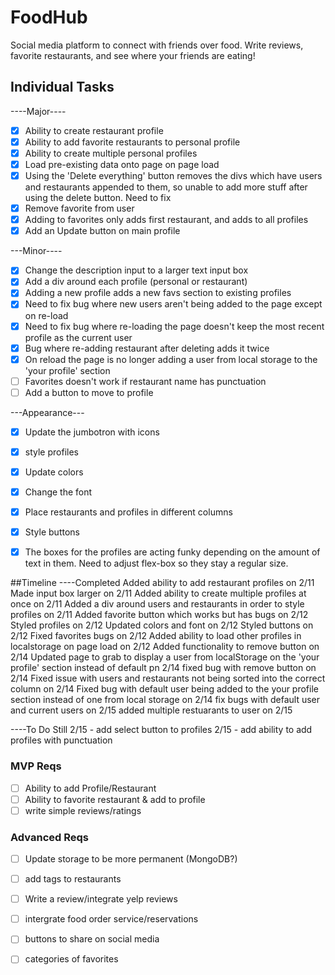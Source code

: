 # FoodHub
Social media platform to connect with friends over food. Write reviews, favorite restaurants, and see where your friends are eating!


## Individual Tasks
----Major----
- [x] Ability to create restaurant profile
- [x] Ability to add favorite restaurants to personal profile
- [x] Ability to create multiple personal profiles
- [x] Load pre-existing data onto page on page load
- [x] Using the 'Delete everything' button removes the divs which have users and restaurants appended to them, so unable to add more stuff after using the delete button. Need to fix
- [x] Remove favorite from user
- [x] Adding to favorites only adds first restaurant, and adds to all profiles
- [x] Add an Update button on main profile

---Minor----
- [x] Change the description input to a larger text input box
- [x] Add a div around each profile (personal or restaurant)
- [x] Adding a new profile adds a new favs section to existing profiles
- [x] Need to fix bug where new users aren't being added to the page except on re-load
- [x] Need to fix bug where re-loading the page doesn't keep the most recent profile as the current user
- [x] Bug where re-adding restaurant after deleting adds it twice
- [x] On reload the page is no longer adding a user from local storage to the 'your profile' section
- [ ] Favorites doesn't work if restaurant name has punctuation
- [ ] Add a button to move to profile

---Appearance---
- [x] Update the jumbotron with icons
- [x] style profiles
- [x] Update colors
- [x] Change the font
- [x] Place restaurants and profiles in different columns
- [x] Style buttons
- [x] The boxes for the profiles are acting funky depending on the amount of text in them. Need to adjust flex-box so they stay a regular size.


##Timeline
----Completed
 Added ability to add restaurant profiles on 2/11
 Made input box larger on 2/11
 Added ability to create multiple profiles at once on 2/11
 Added a div around users and restaurants in order to style profiles on 2/11
 Added favorite button which works but has bugs on 2/12
 Styled profiles on 2/12
 Updated colors and font on 2/12
 Styled buttons on 2/12
 Fixed favorites bugs on 2/12
 Added ability to load other profiles in localstorage on page load on 2/12
 Added functionality to remove button on 2/14
 Updated page to grab to display a user from localStorage on the 'your profile' section instead of default pn 2/14
 fixed bug with remove button on 2/14
 Fixed issue with users and restaurants not being sorted into the correct column on 2/14
 Fixed bug with default user being added to the your profile section instead of one from local storage on 2/14
 fix bugs with default user and current users on 2/15
 added multiple restuarants to user on 2/15



----To Do Still
2/15 - add select button to profiles
2/15 - add ability to add profiles with punctuation

### MVP Reqs
- [ ] Ability to add Profile/Restaurant
- [ ] Ability to favorite restaurant & add to profile
- [ ] write simple reviews/ratings

### Advanced Reqs
- [ ] Update storage to be more permanent (MongoDB?)
- [ ] add tags to restaurants
- [ ] Write a review/integrate yelp reviews
- [ ] intergrate food order service/reservations
- [ ] buttons to share on social media
- [ ] categories of favorites

